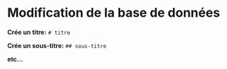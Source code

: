 # Modification de la base de données

**Crée un titre:** ``# titre``

**Crée un sous-titre:** ``## sous-titre``

**etc...**
